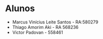 # Alunos
- Marcus Vinícius Leite Santos - RA:580279
- Thiago Amorim Aki - RA 568236
- Victor Padovan - 558461
